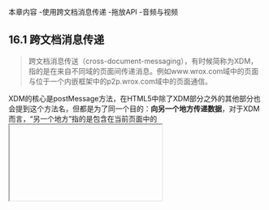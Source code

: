 本章内容
  -使用跨文档消息传递
  -拖放API
  -音频与视频

## 16.1 跨文档消息传递

> 跨文档消息传送（cross-document-messaging），有时候简称为XDM，指的是在来自不同域的页面间传递消息。例如www.wrox.com域中的页面与位于一个内嵌框架中的p2p.wrox.com域中的页面通信。

XDM的核心是postMessage方法，在HTML5中除了XDM部分之外的其他部分也会提到这个方法名，但都是为了同一个目的：**向另一个地方传递数据**，对于XDM而言，“另一个地方”指的是包含在当前页面中的<iframe>或者由当前页面弹出的窗口

postMessage方法接收两个参数，一条消息和一个表示消息接收方来自哪个域的字符串。第二个参数对保障安全通信非常重要，可以防止浏览器把消息发送到不安全的地方。来看下面的例子

``` javascript

let iframeWindow = document.getElementById('myframe').contentWindow

iframeWindow.postMessage('A secret', 'http://www.wrox.com')


```

如果postMessage的第二个参数是'*'，则可以把消息发送给来自任何域的文档，但是我们不推荐这样做。

接收到XDM消息的时候会触发window对象的message事件，这个事件是以异步形式触发的，因此从发送消息到接收消息（触发窗口的message事件）可能要经过一段时间的延迟。触发message事件之后，传递给onmessage处理程序的事件包含以下三方面的信息。

1. data：作为postMessage第一个参数传入的字符串参数
2. origin：发送消息的文档所在的域，例如"http://www.wrox.com"
3. source: 发送消息的文档的window对象的代理，这个代理对象主要用于发送一条消息的窗口中调用postMessage方法，如果发送消息的窗口来自同一个域，那么这个对象就是window。


**特别注意**

1. event.source大多数情况下只是window对象的代理，并非是实际的window对象，换句话说，不能通过这个代理对象拿到window对象的其他任何信息，记住，只通过这个代理调用postMessage就好，这个方法永远存在。

2. XDM还有一些怪异之处，首先就是postMessage的第一个参数最早是作为“永远都是字符串”来实现的，但是后来这个参数定义改了，改成允许传入任何数据结构，可是并非所有的浏览器都实现了这一变化，为了保险起见，使用postMessage时，最好还是只传字符串，如果要传结构化后的数据，最佳选择是现在要传入的数据上调用JSON.stringfy,通过postMessage传入得到的字符串，然后再在onmessage事件处理程序中调用JSON.parse

## 16.2.1 拖放事件

## 16.4 历史状态管理

> 


